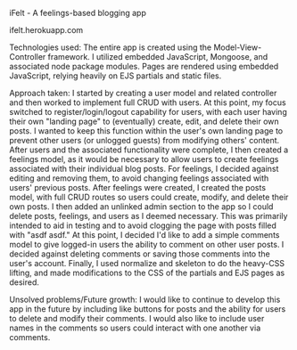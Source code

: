 iFelt - A feelings-based blogging app

ifelt.herokuapp.com

Technologies used: The entire app is created using the Model-View-Controller framework. I utilized embedded JavaScript, Mongoose, and associated node package modules.  Pages are rendered using embedded JavaScript, relying heavily on EJS partials and static files.

Approach taken: I started by creating a user model and related controller and then worked to implement full CRUD with users.  At this point, my focus switched to register/login/logout capability for users, with each user having their own "landing page" to (eventually) create, edit, and delete their own posts.  I wanted to keep this function within the user's own landing page to prevent other users (or unlogged guests) from modifying others' content.  After users and the associated functionality were complete, I then created a feelings model, as it would be necessary to allow users to create feelings associated with their individual blog posts.  For feelings, I decided against editing and removing them, to avoid changing feelings associated with users' previous posts.  After feelings were created, I created the posts model, with full CRUD routes so users could create, modify, and delete their own posts.  I then added an unlinked admin section to the app so I could delete posts, feelings, and users as I deemed necessary.  This was primarily intended to aid in testing and to avoid clogging the page with posts filled with "asdf asdf."  At this point, I decided I'd like to add a simple comments model to give logged-in users the ability to comment on other user posts.  I decided against deleting comments or saving those comments into the user's account.  Finally, I used normalize and skeleton to do the heavy-CSS lifting, and made modifications to the CSS of the partials and EJS pages as desired.

Unsolved problems/Future growth: I would like to continue to develop this app in the future by including like buttons for posts and the ability for users to delete and modify their comments.  I would also like to include user names in the comments so users could interact with one another via comments.
